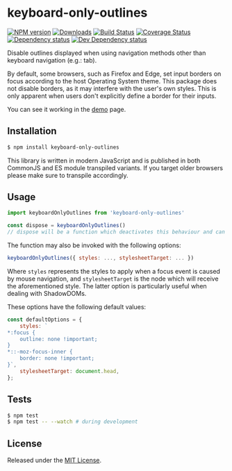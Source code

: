 # keyboard-only-outlines

[![NPM version][npm-image]][npm-url] [![Downloads][downloads-image]][npm-url] [![Build Status][travis-image]][travis-url] [![Coverage Status][codecov-image]][codecov-url] [![Dependency status][david-dm-image]][david-dm-url] [![Dev Dependency status][david-dm-dev-image]][david-dm-dev-url]

[npm-url]:https://npmjs.org/package/keyboard-only-outlines
[downloads-image]:https://img.shields.io/npm/dm/keyboard-only-outlines.svg
[npm-image]:https://img.shields.io/npm/v/keyboard-only-outlines.svg
[travis-url]:https://travis-ci.org/moxystudio/js-keyboard-only-outlines
[travis-image]:http://img.shields.io/travis/moxystudio/js-keyboard-only-outlines/master.svg
[codecov-url]:https://codecov.io/gh/moxystudio/js-keyboard-only-outlines
[codecov-image]:https://img.shields.io/codecov/c/github/moxystudio/js-keyboard-only-outlines/master.svg
[david-dm-url]:https://david-dm.org/moxystudio/js-keyboard-only-outlines
[david-dm-image]:https://img.shields.io/david/moxystudio/js-keyboard-only-outlines.svg
[david-dm-dev-url]:https://david-dm.org/moxystudio/js-keyboard-only-outlines?type=dev
[david-dm-dev-image]:https://img.shields.io/david/dev/moxystudio/js-keyboard-only-outlines.svg

Disable outlines displayed when using navigation methods other than keyboard navigation (e.g.: tab).

By default, some browsers, such as Firefox and Edge, set input borders on focus according to the host Operating System theme.
This package does not disable borders, as it may interfere with the user's own styles.
This is only apparent when users don't explicitly define a border for their inputs.

You can see it working in the [demo](https://moxystudio.github.io/js-keyboard-only-outlines/demo/) page.


## Installation

```sh
$ npm install keyboard-only-outlines
```

This library is written in modern JavaScript and is published in both CommonJS and ES module transpiled variants. If you target older browsers please make sure to transpile accordingly.


## Usage

```js
import keyboardOnlyOutlines from 'keyboard-only-outlines'

const dispose = keyboardOnlyOutlines()
// dispose will be a function which deactivates this behaviour and can be called at any time

```

The function may also be invoked with the following options:

```js
keyboardOnlyOutlines({ styles: ..., stylesheetTarget: ... })
```

Where `styles` represents the styles to apply when a focus event is caused by mouse navigation, and `stylesheetTarget` is the node which will receive the aforementioned style. The latter option is particularly useful when dealing with ShadowDOMs.

These options have the following default values:

```js
const defaultOptions = {
    styles: `
*:focus {
    outline: none !important;
}
*::-moz-focus-inner {
    border: none !important;
}`,
    stylesheetTarget: document.head,
};
```


## Tests

```sh
$ npm test
$ npm test -- --watch # during development
```


## License

Released under the [MIT License](http://www.opensource.org/licenses/mit-license.php).
